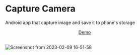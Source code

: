 # Capture Camera

Android app that capture image and save it to phone's storage


<div align="center">
  <a href="https://www.youtube.com/watch?v=wc-jJgafToQ&ab_channel=AdrianaLatorre" target"_blank">Demo</a>
  </div>
  <br/>

![Screenshot from 2023-02-09 16-51-58](https://user-images.githubusercontent.com/101880897/217924419-8f7a68bb-bf74-43b6-a0cd-faa9076e9ffb.png)

